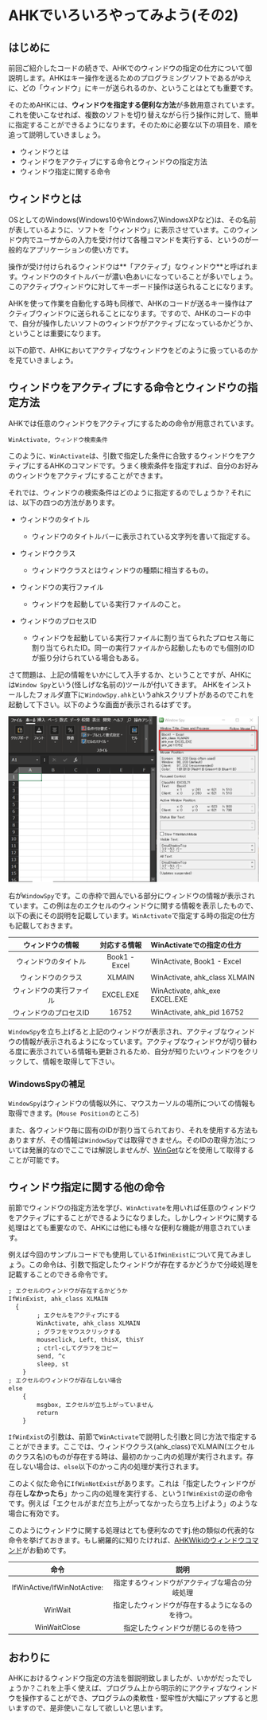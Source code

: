 # AHKでいろいろやってみよう(その2)

## はじめに

前回ご紹介したコードの続きで、AHKでのウィンドウの指定の仕方について御説明します。AHKはキー操作を送るためのプログラミングソフトであるがゆえに、どの「ウィンドウ」にキーが送られるのか、ということはとても重要です。

そのためAHKには、**ウィンドウを指定する便利な方法**が多数用意されています。これを使いこなせれば、複数のソフトを切り替えながら行う操作に対して、簡単に指定することができるようになります。そのために必要な以下の項目を、順を追って説明していきましょう。

* ウィンドウとは
* ウィンドウをアクティブにする命令とウィンドウの指定方法
* ウィンドウ指定に関する命令

## ウィンドウとは

OSとしてのWindows(Windows10やWindows7,WindowsXPなど)は、その名前が表しているように、ソフトを「ウィンドウ」に表示させています。このウィンドウ内でユーザからの入力を受け付けて各種コマンドを実行する、というのが一般的なアプリケーションの使い方です。

操作が受け付けられるウィンドウは**「アクティブ」なウィンドウ**と呼ばれます。ウィンドウのタイトルバーが濃い色あいになっていることが多いでしょう。このアクティブウィンドウに対してキーボード操作は送られることになります。

AHKを使って作業を自動化する時も同様で、AHKのコードが送るキー操作はアクティブウィンドウに送られることになります。ですので、AHKのコードの中で、自分が操作したいソフトのウィンドウがアクティブになっているかどうか、ということは重要になります。

以下の節で、AHKにおいてアクティブなウィンドウをどのように扱っているのかを見ていきましょう。

## ウィンドウをアクティブにする命令とウィンドウの指定方法

AHKでは任意のウィンドウをアクティブにするための命令が用意されています。

```
WinActivate, ウィンドウ検索条件
```

このように、`WinActivate`は、引数で指定した条件に合致するウィンドウをアクティブにするAHKのコマンドです。うまく検索条件を指定すれば、自分のお好みのウィンドウをアクティブにすることができます。

それでは、ウィンドウの検索条件はどのように指定するのでしょうか？それには、以下の四つの方法があります。

* ウィンドウのタイトル       
	
	* ウィンドウのタイトルバーに表示されている文字列を書いて指定する。

* ウィンドウクラス

	* ウィンドウクラスとはウィンドウの種類に相当するもの。

* ウィンドウの実行ファイル

	* ウィンドウを起動している実行ファイルのこと。

* ウィンドウのプロセスID

	* ウィンドウを起動している実行ファイルに割り当てられたプロセス毎に割り当てられたID。同一の実行ファイルから起動したものでも個別のIDが振り分けられている場合もある。

さて問題は、上記の情報をいかにして入手するか、ということですが、AHKには`Window Spy`という(怪しげな名前の)ツールが付いてきます。
AHKをインストールしたフォルダ直下に`WindowSpy.ahk`というahkスクリプトがあるのでこれを起動して下さい。以下のような画面が表示されるはずです。

![WindowSpyの説明](./png/windowSpy.png)

右が`WindowSpy`です。この赤枠で囲んでいる部分にウィンドウの情報が表示されています。この例は左のエクセルのウィンドウに関する情報を表示したもので、以下の表にその説明を記載しています。`WinActivate`で指定する時の指定の仕方も記載しておきます。

|ウィンドウの情報|対応する情報|WinActivateでの指定の仕方|
|:--------------:|:----------:|:------------------------|
|ウィンドウのタイトル|Book1 - Excel|WinActivate, Book1 - Excel|
|ウィンドウのクラス|XLMAIN|WinActivate, ahk_class XLMAIN|
|ウィンドウの実行ファイル|EXCEL.EXE|WinActivate, ahk_exe EXCEL.EXE|
|ウィンドウのプロセスID|16752|WinActivate, ahk_pid 16752|

`WindowSpy`を立ち上げると上記のウィンドウが表示され、アクティブなウィンドウの情報が表示されるようになっています。アクティブなウィンドウが切り替わる度に表示されている情報も更新されるため、自分が知りたいウィンドウをクリックして、情報を取得して下さい。

### WindowsSpyの補足

`WindowSpy`はウィンドウの情報以外に、マウスカーソルの場所についての情報も取得できます。(`Mouse Position`のところ)

また、各ウィンドウ毎に固有のIDが割り当てられており、それを使用する方法もありますが、その情報は`WindowSpy`では取得できません。そのIDの取得方法については発展的なのでここでは解説しませんが、[WinGet](http://ahkwiki.net/WinGet)などを使用して取得することが可能です。

## ウィンドウ指定に関する他の命令

前節でウィンドウの指定方法を学び、`WinActivate`を用いれば任意のウィンドウをアクティブにすることができるようになりました。しかしウィンドウに関する処理はとても重要なので、AHKには他にも様々な便利な機能が用意されています。

例えば今回のサンプルコードでも使用している`IfWinExist`について見てみましょう。この命令は、引数で指定したウィンドウが存在するかどうかで分岐処理を記載することのできる命令です。
  
```
; エクセルのウィンドウが存在するかどうか
IfWinExist, ahk_class XLMAIN
  {
		; エクセルをアクティブにする
		WinActivate, ahk_class XLMAIN
		; グラフをマウスクリックする
		mouseclick, Left, thisX, thisY
		; ctrl-cしてグラフをコピー
		send, ^c
		sleep, st
	}
; エクセルのウィンドウが存在しない場合
else
	{ 
		msgbox, エクセルが立ち上がっていません
		return
	}
```

`IfWinExist`の引数は、前節で`WinActivate`で説明した引数と同じ方法で指定することができます。ここでは、ウィンドウクラス(ahk_class)でXLMAIN(エクセルのクラス名)のものが存在する時は、最初のかっこ内の処理が実行されます。存在しない場合は、`else`以下のかっこ内の処理が実行されます。

このよく似た命令に`IfWinNotExist`があります。これは「指定したウィンドウが存在**しなかったら**」かっこ内の処理を実行する、という`IfWinExist`の逆の命令です。例えば「エクセルがまだ立ち上がってなかったら立ち上げよう」のような場合に有効です。

このようにウィンドウに関する処理はとても便利なのですj.他の類似の代表的な命令を挙げておきます。もし網羅的に知りたければ、[AHKWikiのウィンドウコマンド](http://ahkwiki.net/Commands_Category#window)がお勧めです。

|命令             |説明           |
|:---------------:|:-------------:|
|IfWinActive/IfWinNotActive:|指定するウィンドウがアクティブな場合の分岐処理|
|WinWait          |指定したウィンドウが存在するようになるのを待つ。|
|WinWaitClose     |指定したウィンドウが閉じるのを待つ|

## おわりに

AHKにおけるウィンドウ指定の方法を御説明致しましたが、いかがだったでしょうか？これを上手く使えば、プログラム上から明示的にアクティブなウィンドウを操作することができ、プログラムの柔軟性・堅牢性が大幅にアップすると思いますので、是非使いこなして欲しいと思います。
